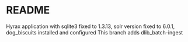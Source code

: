# README

Hyrax application with sqlite3 fixed to 1.3.13, solr version fixed to 6.0.1,
 dog_biscuits installed and configured
This branch adds dlib_batch-ingest
